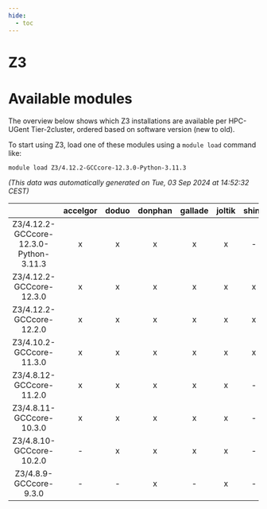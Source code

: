 ```yaml
---
hide:
  - toc
---
```


Z3
==

# Available modules


The overview below shows which Z3 installations are available per HPC-UGent Tier-2cluster, ordered based on software version (new to old).

To start using Z3, load one of these modules using a `module load` command like:

```shell
module load Z3/4.12.2-GCCcore-12.3.0-Python-3.11.3
```

*(This data was automatically generated on Tue, 03 Sep 2024 at 14:52:32 CEST)*  

| |accelgor|doduo|donphan|gallade|joltik|shinx|skitty|
| :---: | :---: | :---: | :---: | :---: | :---: | :---: | :---: |
|Z3/4.12.2-GCCcore-12.3.0-Python-3.11.3|x|x|x|x|x|-|x|
|Z3/4.12.2-GCCcore-12.3.0|x|x|x|x|x|x|x|
|Z3/4.12.2-GCCcore-12.2.0|x|x|x|x|x|x|x|
|Z3/4.10.2-GCCcore-11.3.0|x|x|x|x|x|x|x|
|Z3/4.8.12-GCCcore-11.2.0|x|x|x|x|x|-|x|
|Z3/4.8.11-GCCcore-10.3.0|x|x|x|x|x|-|x|
|Z3/4.8.10-GCCcore-10.2.0|-|x|x|x|x|-|x|
|Z3/4.8.9-GCCcore-9.3.0|-|-|x|-|x|-|x|
